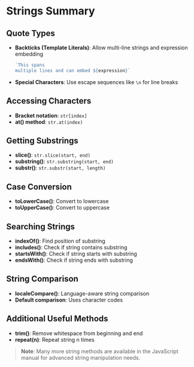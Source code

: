 # Strings Summary

## Quote Types
- **Backticks (Template Literals)**: Allow multi-line strings and expression embedding
  ```javascript
  `This spans
  multiple lines and can embed ${expression}`
  ```
- **Special Characters**: Use escape sequences like `\n` for line breaks

## Accessing Characters
- **Bracket notation**: `str[index]`
- **at() method**: `str.at(index)`

## Getting Substrings
- **slice()**: `str.slice(start, end)`
- **substring()**: `str.substring(start, end)`
- **substr()**: `str.substr(start, length)`

## Case Conversion
- **toLowerCase()**: Convert to lowercase
- **toUpperCase()**: Convert to uppercase

## Searching Strings
- **indexOf()**: Find position of substring
- **includes()**: Check if string contains substring
- **startsWith()**: Check if string starts with substring  
- **endsWith()**: Check if string ends with substring

## String Comparison
- **localeCompare()**: Language-aware string comparison
- **Default comparison**: Uses character codes

## Additional Useful Methods
- **trim()**: Remove whitespace from beginning and end
- **repeat(n)**: Repeat string n times

> **Note**: Many more string methods are available in the JavaScript manual for advanced string manipulation needs.
